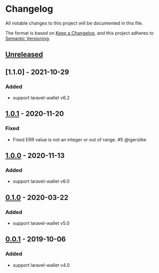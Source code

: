 # Changelog
All notable changes to this project will be documented in this file.

The format is based on [Keep a Changelog](https://keepachangelog.com/en/1.0.0/),
and this project adheres to [Semantic Versioning](https://semver.org/spec/v2.0.0.html).

## [Unreleased]

## [1.1.0] - 2021-10-29

### Added
- support laravel-wallet v6.2

## [1.0.1] - 2020-11-20

### Fixed
- Fixed ERR value is not an integer or out of range. #5 @igerslike

## [1.0.0] - 2020-11-13

### Added
- support laravel-wallet v6.0

## [0.1.0] - 2020-03-22
### Added
- support laravel-wallet v5.0

## [0.0.1] - 2019-10-06
### Added
- support laravel-wallet v4.0

[Unreleased]: https://github.com/bavix/laravel-wallet-swap/compare/1.1.0...develop
[1.0.1]: https://github.com/bavix/laravel-wallet-swap/compare/1.0.1...1.1.0
[1.0.1]: https://github.com/bavix/laravel-wallet-swap/compare/1.0.0...1.0.1
[1.0.0]: https://github.com/bavix/laravel-wallet-swap/compare/0.1.0...1.0.0
[0.1.0]: https://github.com/bavix/laravel-wallet-swap/compare/0.0.1...0.1.0
[0.0.1]: https://github.com/bavix/laravel-wallet-swap/compare/d0cf2ceb235b32355f88da43065a8efae594f00e...0.0.1
